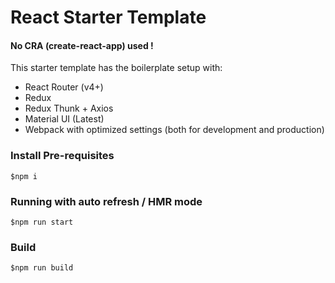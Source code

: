 # React Starter Template 

#### No CRA (create-react-app) used !

This starter template has the boilerplate setup with:

* React Router (v4+)
* Redux
* Redux Thunk + Axios
* Material UI (Latest)
* Webpack with optimized settings (both for development and production)


### Install Pre-requisites

`$npm i`


### Running with auto refresh / HMR mode 

`$npm run start`


### Build

 `$npm run build`
